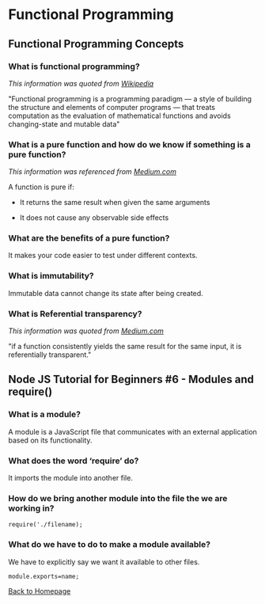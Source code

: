 # Functional Programming

## Functional Programming Concepts

### What is functional programming?
*This information was quoted from [Wikipedia](https://en.wikipedia.org/wiki/Functional_programming)*

"Functional programming is a programming paradigm — a style of building the structure and elements of computer programs — that treats computation as the evaluation of mathematical functions and avoids changing-state and mutable data"

### What is a pure function and how do we know if something is a pure function?
*This information was referenced from [Medium.com](https://medium.com/the-renaissance-developer/concepts-of-functional-programming-in-javascript-6bc84220d2aa)*

A function is pure if:

* It returns the same result when given the same arguments

* It does not cause any observable side effects

### What are the benefits of a pure function?
It makes your code easier to test under different contexts.

### What is immutability?
Immutable data cannot change its state after being created.

### What is Referential transparency?
*This information was quoted from [Medium.com](https://medium.com/the-renaissance-developer/concepts-of-functional-programming-in-javascript-6bc84220d2aa)*

"if a function consistently yields the same result for the same input, it is referentially transparent."

## Node JS Tutorial for Beginners #6 - Modules and require()

### What is a module?
A module is a JavaScript file that communicates with an external application based on its functionality.

### What does the word ‘require’ do?
It imports the module into another file. 

### How do we bring another module into the file the we are working in?
```
require('./filename);
```

### What do we have to do to make a module available?
We have to explicitly say we want it available to other files.

```
module.exports=name;
```

[Back to Homepage](../README.md)